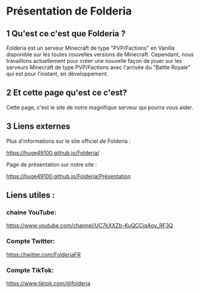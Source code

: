 # Présentation de Folderia
## 1 Qu'est ce c'est que Folderia ?
Folderia est un serveur Minecraft de type "PVP/Factions" en Vanilla disponible sur les toutes nouvelles versions de Minecraft. 
Cependant, nous travaillons actuellement pour créer une nouvelle façon de jouer sur les serveurs Minecraft de type PVP/Factions 
avec l'arrivée du "Battle Royale" qui est pour l'instant, en développement.

## 2 Et cette page qu'est ce c'est?
Cette page, c'est le site de notre magnifique serveur qui pourra vous aider.

## 3 Liens externes
Plus d'informations sur le site officiel de Folderia :

https://huge49100.github.io/Folderia/

Page de présentation sur notre site :

https://huge49100.github.io/Folderia/Présentation

## Liens utiles :
### chaine YouTube:
https://www.youtube.com/channel/UC7kXXZb-KuQCCiqAov_RF3Q
### Compte Twitter:
https://twitter.com/FolderiaFR
### Compte TikTok:
https://www.tiktok.com/@folderia
